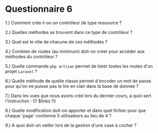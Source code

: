 # Questionnaire 6

1.) Comment crée-t-on un contrôleur de type ressource ?

2.) Quelles méthodes se trouvent dans ce type de contrôleur ?

3.) Quel est le rôle de chacune de ces méthodes ?

4.) Combien de routes (au minimum) doit-on créer pour accéder aux méthodes du contrôleur ?

5.) Quelle commande ```php artisan``` permet de lister toutes les routes d'un projet `Laravel` ?

6.) Quelle méthode de quelle classe permet d'encoder un mot de passe pour qu'on ne puisse pas le lire en clair dans la base de donnée ?

7.) Dans les vues que nous avons créé lors du dernier cours, à quoi sert l'instruction : {!! $links !!}

8.) Quelle modification doit-on apporter et dans quel fichier pour que chaque 'page' contienne 5 
	utilisateurs au lieu de 4 ?

9.) A quoi doit-on veiller lors de la gestion d'une case à cocher ?